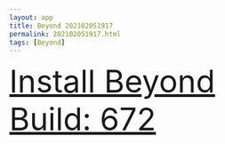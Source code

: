 ```yaml
---
layout: app
title: Beyond 202102051917
permalink: 202102051917.html
tags: [Beyond]
---
```

<div class="pure-g">
    <div class="pure-u-1-1" style="font-size: 4em">
        <a class="pure-button-primary" href="itms-services://?action=download-manifest&url=https%3A%2F%2Flitsungyisigono.github.io%2FTestScript%2Fmanifests%2F202102051917.plist"><i class="fa fa-download" aria-hidden="true"></i>Install Beyond Build: 672</a>
    </div>
</div>